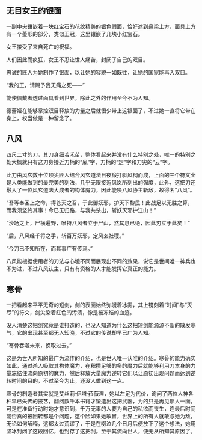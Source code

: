 ## 无目女王的银面

一副中央镶嵌着一块红宝石的花纹精美的银色假面，恰好遮到鼻梁上方，面具上方有一个菱形的部分，类似王冠，这里镶嵌了几块小红宝石。

女王接受了来自死亡的祝福。

人们因此而疯狂，女王不忍让世人痛苦，封闭了自己的双目。

忠诚的匠人为她制作了银面，以让她的容貌一如既往，让她的国家能再入双目。

“我的王，请赐予我无痛之死——”

能使佩戴者透过面具看到世界，除此之外的作用至今不为人知。

德蕾娅在能够掌控双目释放的力量之后就很少带上这银面了，不过她一直将它带在身上，权当做是一种留念了。

## 八风

四尺二寸的刀，其刀身细若禾苗，整体看起来并没有什么特别之处，唯一的特别之处大概就只有这刀身接近刀柄的“凨”字、刀柄的“定”字和刀尖的“云”字。

此刀由风玄数十位顶尖匠人结合风玄道法日夜锻打驱风钢而成，上面的三个符文全是人类能做到的最完美的刻法，几乎无限接近风岚所刻出的强度，此外，这把刀还融入了一位风玄道法大成者的构体魔力，因此能唤八风协主斩敌，故得名“八风”。

“吾等奉圣上之命，得苍天之召，于此御妖邪，护天下黎民！此战足以无胜之算，而我须坚终其事！今已无归路，与我共杀出，斩妖灭邪护江山！”

“沙场之上，尸横遍野，唯持八风者立于尸山，然其息已绝，因此刃立于此矣！”

“后，八风经千将之手，斩百万妖邪，定风玄社稷。”

“今刀已不知所在，而其事广有传焉。”

八风能根据使用者的刀法与心境不同而展现出不同的效果，说它是世间唯一神兵也不为过，不过八风认主，只有有资格的人才能发挥它真正的能力。

## 寒骨

一把看起来平平无奇的短剑，剑的表面始终弥漫着冰雾，其上镌刻着“时间”与“灭尽”的符文，剑尖染着红色的污渍，像是被冻结的血迹。

没人清楚这把剑究竟是谁打造的，也没人知道为什么这把短剑能源源不断的散发寒气，它的出现甚至都无人知晓，不过它的传说却早已广为人知。

“寒骨吞噬未来，换取过去。”

这是为世人所知的最广为流传的介绍，也是世人唯一认准的介绍。寒骨的能力确实如此，通过杀人吸取其构体魔力，在积攒足够的多的魔力后就能够利用刀本身的力量冻结住流向原初的魔力，然后释放大量魔力逆转它们以让原初出现问题而达到逆转时间的目的，不过至今为止，还没人做到这一点。

寒骨的制造者其实就是艾丝莉·伊塔·菈薇涅，她以左足为代价，询问了两位人神各种早已失传的技艺，翻阅数千本书籍才锻造出这把武器，为的只是再见那人一面，可是在准备行动时她才意识到，千万无辜的人要为自己的私欲而丧生，连最后时间能否真的被回转都是个问题，这个险如果她敢冒，世界上的所有人就敢与她为敌，无论如何解释，这都太过荒谬了，于是在啜泣几个日月后便放下了这个想法，她用坚冰封闭了这段回忆，也封存了这把剑。至于其流向世人，便无从所知其原因了。
